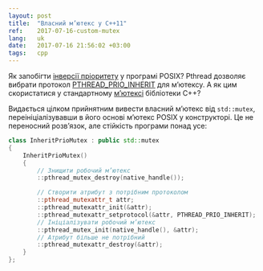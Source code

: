 ```yaml
---
layout: post
title:  "Власний м’ютекс у C++11"
ref:    2017-07-16-custom-mutex
lang:   uk
date:   2017-07-16 21:56:02 +03:00
tags:   cpp
---
```


Як запобігти [інверсії
пріоритету](https://en.wikipedia.org/wiki/Priority_inversion) у програмі POSIX?
Pthread дозволяє вибрати протокол
[PTHREAD_PRIO_INHERIT](https://linux.die.net/man/3/pthread_mutexattr_setprotocol)
для м’ютексу. А як цим скористатися у стандартному
[м’ютексі](http://www.cplusplus.com/reference/mutex/mutex/) бібліотеки С++?

Видається цілком прийнятним вивести власний м’ютекс від `std::mutex`,
переініціалізувавши в його основі м’ютекс POSIX у конструкторі. Це не переносний
розв’язок, але стійкість програми понад усе:

```C++
class InheritPrioMutex : public std::mutex
{
    InheritPrioMutex()
    {
        // Знищити робочий м’ютекс
        ::pthread_mutex_destroy(native_handle());

        // Створити атрибут з потрібним протоколом
        ::pthread_mutexattr_t attr;
        ::pthread_mutexattr_init(&attr);
        ::pthread_mutexattr_setprotocol(&attr, PTHREAD_PRIO_INHERIT);
        // Ініціалізувати робочий м’ютекс
        ::pthread_mutex_init(native_handle(), &attr);
        // Атрибут більше не потрібний
        ::pthread_mutexattr_destroy(&attr);
    }
};
```

